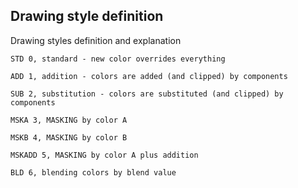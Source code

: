 ## Drawing style definition

Drawing styles definition and explanation

```
STD 0, standard - new color overrides everything
```

```
ADD 1, addition - colors are added (and clipped) by components
```

```
SUB 2, substitution - colors are substituted (and clipped) by components
```

```
MSKA 3, MASKING by color A
```

```
MSKB 4, MASKING by color B
```

```
MSKADD 5, MASKING by color A plus addition
```

```
BLD 6, blending colors by blend value
```




